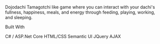 Dojodachi
Tamagotchi like game where you can interact with your dachi's fullness, happiness, meals, and energy through feeding, playing, working, and sleeping.

Built With

C# / ASP.Net Core
HTML/CSS
Semantic UI
JQuery
AJAX

